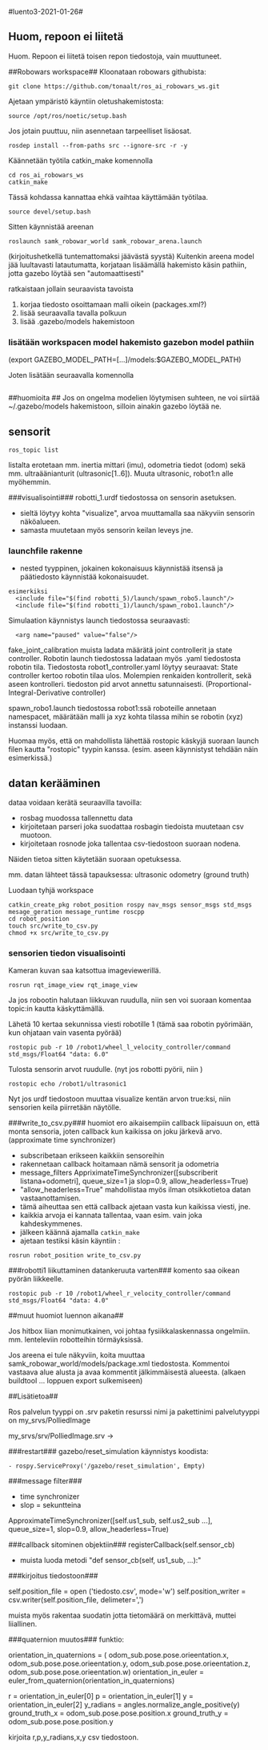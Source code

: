 #luento3-2021-01-26#

## Huom, repoon ei liitetä ##
Huom. Repoon ei liitetä toisen repon tiedostoja, vain muuttuneet.


##Robowars workspace##
Kloonataan robowars githubista:
```
git clone https://github.com/tonaalt/ros_ai_robowars_ws.git
```

Ajetaan ympäristö käyntiin oletushakemistosta:
```
source /opt/ros/noetic/setup.bash
```

Jos jotain puuttuu, niin asennetaan tarpeelliset lisäosat.
```
rosdep install --from-paths src --ignore-src -r -y
```

Käännetään työtila catkin_make komennolla
```
cd ros_ai_robowars_ws
catkin_make
```

Tässä kohdassa kannattaa ehkä vaihtaa käyttämään työtilaa.
```
source devel/setup.bash
```

Sitten käynnistää areenan
```
roslaunch samk_robowar_world samk_robowar_arena.launch
```

(kirjoitushetkellä tuntemattomaksi jäävästä syystä) Kuitenkin areena model jää luultavasti latautumatta, korjataan lisäämällä hakemisto käsin pathiin, jotta gazebo löytää sen "automaattisesti"

ratkaistaan jollain seuraavista tavoista

1. korjaa tiedosto osoittamaan malli oikein (packages.xml?)
2. lisää seuraavalla tavalla polkuun
3. lisää .gazebo/models hakemistoon

### lisätään workspacen model hakemisto gazebon model pathiin ###
(export GAZEBO_MODEL_PATH=[...]/models:$GAZEBO_MODEL_PATH)

Joten lisätään seuraavalla komennolla 
```export GAZEBO_MODEL_PATH=~/ros_ai_robowars_ws/src/samk_robowar_world/models:$GAZEBO_MODEL_PATH
```



##huomioita ##
Jos on ongelma modelien löytymisen suhteen, ne voi siirtää \~/.gazebo/models hakemistoon, silloin ainakin gazebo löytää ne.




## sensorit ##
```
ros_topic list
```
listalta erotetaan mm. inertia mittari (imu), odometria tiedot (odom) sekä mm. ultraäänianturit (ultrasonic[1..6]).
Muuta ultrasonic, robot1:n alle myöhemmin.

###visualisointi###
robotti_1.urdf tiedostossa on sensorin asetuksen.
- sieltä löytyy kohta  "visualize", arvoa muuttamalla saa näkyviin sensorin näköalueen.
- samasta muutetaan myös sensorin keilan leveys jne.

### launchfile rakenne ###
- nested tyyppinen, jokainen kokonaisuus käynnistää itsensä ja päätiedosto käynnistää kokonaisuudet.

```
esimerkiksi
  <include file="$(find robotti_5)/launch/spawn_robo5.launch"/>
  <include file="$(find robotti_1)/launch/spawn_robo1.launch"/>
```

Simulaation käynnistys launch tiedostossa seuraavasti:
```
  <arg name="paused" value="false"/>
```

fake_joint_calibration
muista ladata määrätä joint controllerit ja state controller.
Robotin launch tiedostossa ladataan myös .yaml tiedostosta robotin tila.
Tiedostosta robot1_controller.yaml löytyy seuraavat:
State controller kertoo robotin tilaa ulos.
Molempien renkaiden kontrollerit, sekä aseen kontrolleri.
tiedoston pid arvot annettu satunnaisesti. (Proportional-Integral-Derivative controller)

spawn_robo1.launch tiedostossa robot1:ssä roboteille annetaan namespacet, määrätään malli ja xyz kohta tilassa mihin se robotin (xyz) instanssi luodaan.

Huomaa myös, että on mahdollista lähettää rostopic käskyjä suoraan launch filen kautta "rostopic" tyypin kanssa. (esim. aseen käynnistyst tehdään näin esimerkissä.)

## ##





## datan kerääminen ##
dataa voidaan kerätä seuraavilla tavoilla:
- rosbag muodossa tallennettu data
- kirjoitetaan parseri joka suodattaa rosbagin tiedoista muutetaan csv muotoon.
- kirjoitetaan rosnode joka tallentaa csv-tiedostoon suoraan nodena.

Näiden tietoa sitten käytetään suoraan opetuksessa.

mm. datan lähteet tässä tapauksessa:
ultrasonic
odometry (ground truth)

Luodaan tyhjä workspace
```
catkin_create_pkg robot_position rospy nav_msgs sensor_msgs std_msgs mesage_geration message_runtime roscpp
cd robot_position
touch src/write_to_csv.py
chmod +x src/write_to_csv.py
```

### sensorien tiedon visualisointi ###

Kameran kuvan saa katsottua imageviewerillä.
```
rosrun rqt_image_view rqt_image_view
```

Ja jos robootin halutaan liikkuvan ruudulla, niin sen voi suoraan komentaa topic:in kautta käskyttämällä.

Lähetä 10 kertaa sekunnissa viesti robotille 1 (tämä saa robotin pyörimään, kun ohjataan vain vasenta pyörää)
```
rostopic pub -r 10 /robot1/wheel_l_velocity_controller/command std_msgs/Float64 "data: 6.0"
```

Tulosta sensorin arvot ruudulle. (nyt jos robotti pyörii, niin )
```
rostopic echo /robot1/ultrasonic1
```

Nyt jos urdf tiedostoon muuttaa visualize kentän arvon true:ksi, niin sensorien keila piirretään näytölle.



###write_to_csv.py###
huomiot
ero aikaisempiin callback liipaisuun on, että monta sensoria, joten callback kun kaikissa on joku järkevä arvo. (approximate time synchronizer)
- subscribetaan erikseen kaikkiin sensoreihin
- rakennetaan callback hoitamaan nämä sensorit ja odometria
- message_filters AppriximateTimeSynchronizer([subscriberit listana+odometri], queue_size=1 ja slop=0.9, allow_headerless=True)
- "allow_headerless=True" mahdollistaa myös ilman otsikkotietoa datan vastaanottamisen.
- tämä aiheuttaa sen että callback ajetaan vasta kun kaikissa viesti, jne.
- kaikkia arvoja ei kannata tallentaa, vaan esim. vain joka kahdeskymmenes.
- jälkeen käännä ajamalla `catkin_make`
- ajetaan testiksi käsin käyntiin :
```
rosrun robot_position write_to_csv.py
```

###robotti1 liikuttaminen datankeruuta varten###
komento saa oikean pyörän liikkeelle.

```rostopic pub -r 10 /robot1/wheel_r_velocity_controller/command std_msgs/Float64 "data: 4.0"```

##muut huomiot luennon aikana##

Jos hitbox liian monimutkainen, voi johtaa fysiikkalaskennassa ongelmiin. mm. lenteleviin robotteihin törmäyksissä.


Jos areena ei tule näkyviin, koita muuttaa samk_robowar_world/models/package.xml tiedostosta. Kommentoi vastaava alue alusta ja avaa kommentit jälkimmäisestä alueesta. (alkaen buildtool ... loppuen export sulkemiseen)


##Lisätietoa##

Ros palvelun tyyppi on .srv paketin resurssi nimi ja pakettinimi
palvelutyyppi on my_srvs/PolliedImage

my_srvs/srv/PolliedImage.srv -> 


###restart###
gazebo/reset_simulation
käynnistys koodista:
```
- rospy.ServiceProxy('/gazebo/reset_simulation', Empty)
```

###message filter###
- time synchronizer
- slop = sekuntteina

ApproximateTimeSynchronizer([self.us1_sub, self.us2_sub ...], queue_size=1, slop=0.9, allow_headerless=True)

###callback sitominen objektiin###
registerCallback(self.sensor_cb)
- muista luoda metodi "def sensor_cb(self, us1_sub, ...):"


###kirjoitus tiedostoon###

self.position_file = open ('tiedosto.csv', mode='w')
self.position_writer = csv.writer(self.position_file, delimeter=',')

muista myös rakentaa suodatin jotta tietomäärä on merkittävä, muttei liiallinen.

###quaternion muutos###
funktio:

orientation_in_quaternions = (
odom_sub.pose.pose.orieentation.x,
odom_sub.pose.pose.orieentation.y,
odom_sub.pose.pose.orieentation.z,
odom_sub.pose.pose.orieentation.w)
orientation_in_euler = euler_from_quaternion(orientation_in_quaternions)

r = orientation_in_euler[0] 
p = orientation_in_euler[1] 
y = orientation_in_euler[2]
y_radians = angles.normalize_angle_positive(y)
ground_truth_x = odom_sub.pose.pose.position.x
ground_truth_y = odom_sub.pose.pose.position.y

kirjoita r,p,y_radians,x,y csv tiedostoon.


